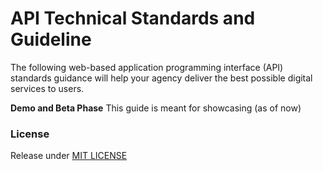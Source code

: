 # API Technical Standards and Guideline

The following web-based application programming interface (API) standards guidance will help your agency deliver the best possible digital services to users.

**Demo and Beta Phase** 
This guide is meant for showcasing (as of now)

### License
Release under [MIT LICENSE](https://github.com/robincher/gds-api-guides/blob/master/LICENSE)